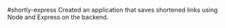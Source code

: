 #shortly-express
Created an application that saves shortened links using Node and Express on the backend.
